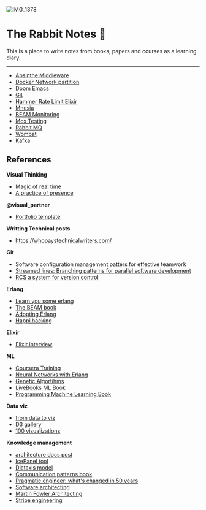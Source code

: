 ![IMG_1378](https://github.com/carlogilmar/the-rabbit-notes/assets/17634377/e526c77c-baff-4e65-b195-135e2aff702b)

# The Rabbit Notes 🐇

This is a place to write notes from books, papers and courses as a learning diary.

---

- [Absinthe Middleware](rabbit_holes/absinthe.md)
- [Docker Network partition](rabbit_holes/docker.md)
- [Doom Emacs](rabbit_holes/emacs_doom.md)
- [Git](rabbit_holes/git-learning.md)
- [Hammer Rate Limit Elixir](rabbit_holes/hammer.md)
- [Mnesia](rabbit_holes/mnesia_basics.md)
- [BEAM Monitoring](rabbit_holes/monitoring.md)
- [Mox Testing](rabbit_holes/mox.md)
- [Rabbit MQ](rabbit_holes/rabbitmq.md)
- [Wombat](rabbit_holes/wombat.md)
- [Kafka](rabbit_holes/kafka.md)


## References

**Visual Thinking**
- [Magic of real time](https://www.griotseye.com/insights/magic-realtime?fbclid=IwAR18itCVCuCMdrqsap1UX2PKRzAYFFBBhpQTIoHf5hhEm9z-CyC-Hj6VdHk)
- [A practice of presence](https://www.byjuliabakay.com/post/graphic-recording-a-practice-of-presence?fbclid=IwAR2ev27DvkY3lcNX88bT3iqdKPiS3L3ogjTMYd_JG4P9k-xwEhsRnM1Xvvg)

**@visual_partner**

- [Portfolio template](https://themeforest.net/item/info-personal-portfolio-resume-template/48947458)

**Writting Technical posts**

- https://whopaystechnicalwriters.com/

**Git**

- Software configuration management patters for effective teamwork
- [Streamed lines: Branching patterns for parallel software development](https://acme.bradapp.net/branching/)
- [RCS a system for version control](https://www.gnu.org/software/rcs/tichy-paper.pdf)


**Erlang**

- [Learn you some erlang](https://learnyousomeerlang.com/content)
- [The BEAM book](https://blog.stenmans.org/theBeamBook/)
- [Adopting Erlang](https://adoptingerlang.org/docs/development/setup/)
- [Happi hacking](https://happihacking.com/blog/)


**Elixir**

- [Elixir interview](https://medium.com/@marinakrasnovatr81/few-popular-elixir-and-erlang-interview-questions-you-would-like-to-be-prepared-to-eb5d9aa0f18)

**ML**

- [Coursera Training](https://www.coursera.org/specializations/machine-learning-introduction?#courses)
- [Neural Networks with Erlang](https://link.springer.com/book/10.1007/978-1-4614-4463-3)
- [Genetic Algortihms](https://pragprog.com/titles/smgaelixir/genetic-algorithms-in-elixir/)
- [LiveBooks ML Book](https://github.com/nickgnd/programming-machine-learning-livebooks?tab=readme-ov-file)
- [Programming Machine Learning Book](https://pragprog.com/titles/pplearn/programming-machine-learning/)

**Data viz**
- [from data to viz](https://www.data-to-viz.com/)
- [D3 gallery](https://d3-graph-gallery.com/index.html)
- [100 visualizations](https://100.datavizproject.com/)

**Knowledge management**
- [architecture docs post](https://surviving-software-architecture.ghost.io/architecture-documentation/#different-types-of-documentation)
- [IcePanel tool](https://icepanel.io/pricing)
- [Diataxis model](https://diataxis.fr/?ref=surviving-software-architecture.ghost.io)
- [Communication patterns book](https://www.amazon.es/dp/1098140540)
- [Pragmatic engineer: what's changed in 50 years](https://newsletter.pragmaticengineer.com/p/mythical-man-month-part-3)
- [Software architecting](https://blogboard.io/topic/Software%20Architecture)
- [Martin Fowler Architecting](https://martinfowler.com/architecture/)
- [Stripe engineering](https://newsletter.pragmaticengineer.com/p/stripe)

